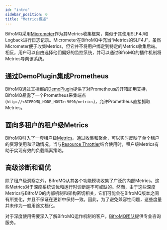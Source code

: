 ```yaml
---
id: "intro"
sidebar_position: 0
title: "Metrics概述"
---
```


BifroMQ采用[Micrometer](https://micrometer.io/)作为其Metrics收集框架，类似于其使用SLF4J和Logback进行日志记录。Micrometer在BifroMQ中充当“Metrics的SLF4J”，虽然Micrometer便于收集Metrics，但它并不将用户绑定到特定的Metrics收集后端。相反，用户可以自由选择他们偏好的监控系统，并可以通过BifroMQ的插件机制将Metrics导向该系统。

## 通过DemoPlugin集成Prometheus

BifroMQ通过其捆绑的[DemoPlugin](https://github.com/bifromqio/bifromq/blob/main/build/build-plugin-demo/src/main/java/com/baidu/demo/plugin/DemoPlugin.java)提供了对Prometheus的开箱即用支持，BifroMQ暴露了一个Prometheus采集端点(`http://<BIFROMQ_NODE_HOST>:9090/metrics`)，允许Prometheus直接抓取Metrics。

## 面向多租户的租户级Metrics

BifroMQ引入了一套租户级[Metrics](tenantmetrics.md)。通过收集和聚合，可以实时反映了单个租户的资源使用和活动情况。当与[Resource Throttler](../../../06_plugin/3_resource_throttler.md)结合使用时，租户级Metrics有助于实现有效的负载隔离策略。

## 高级诊断和调优

除了租户级洞察之外，BifroMQ从其各个功能模块收集了广泛的内部Metrics。这些Metrics对于深度系统调优和运行时诊断是不可或缺的。然而，由于这些深度Metrics与BifroMQ的内部机制和架构密切相关，它们可能会在BifroMQ版本之间有所变化，并且不保证在更新中保持一致。因此，为了避免兼容性问题，这些度量并未作为一般用途文档化。

对于深度使用需要深入了解BifroMQ运作机制的客户，[BifroMQ团队](mailto:hello@bifromq.io)提供专业咨询服务。